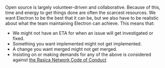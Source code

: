 Open source is largely volunteer-driven and collaborative. Because of this, time and energy to get things done are often the scarcest resources. We want Electron to be the best that it can be, but we also have to be realistic about what the team maintaining Electron can achieve. This means that:

* We might not have an ETA for when an issue will get investigated or fixed.
* Something you want implemented might not get implemented.
* A change you want merged might not get merged.
* Insisting on or making demands for any of the above is considered against [the Rasica Network Code of Conduct](https://github.com/Rasica-network/Community/blob/master/CODE_OF_CONDUCT.md)
